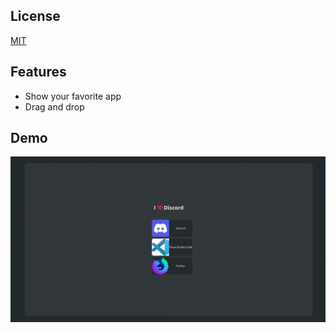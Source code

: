 ## License

[MIT](https://choosealicense.com/licenses/mit/)


## Features

- Show your favorite app
- Drag and drop


## Demo

![Drag and Drop demo](demo/demo.gif)
